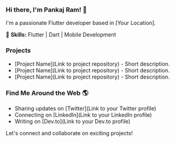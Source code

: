 ### Hi there, I'm Pankaj Ram! 👋
I'm a passionate Flutter developer based in [Your Location].

🚀 **Skills:** Flutter | Dart | Mobile Development

### Projects
- [Project Name](Link to project repository) - Short description.
- [Project Name](Link to project repository) - Short description.
- [Project Name](Link to project repository) - Short description.

### Find Me Around the Web 🌎
- Sharing updates on [Twitter](Link to your Twitter profile)
- Connecting on [LinkedIn](Link to your LinkedIn profile)
- Writing on [Dev.to](Link to your Dev.to profile)

Let's connect and collaborate on exciting projects!
